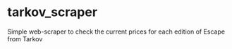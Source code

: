 # tarkov_scraper
Simple web-scraper to check the current prices for each edition of Escape from Tarkov

